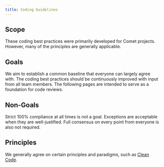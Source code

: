 ```yaml
---
title: Coding Guidelines
---
```


## Scope

These coding best practices were primarily developed for Comet projects. However, many of the principles are generally applicable.

## Goals

We aim to establish a common baseline that everyone can largely agree with. The coding best practices should be continuously improved with input from all team members. The following pages are intended to serve as a foundation for code reviews.

## Non-Goals

Strict 100% compliance at all times is not a goal. Exceptions are acceptable when they are well-justified. Full consensus on every point from everyone is also not required.

## Principles

We generally agree on certain principles and paradigms, such as [Clean Code](https://www.amazon.com/Clean-Code-Handbook-Software-Craftsmanship/dp/0132350882).
